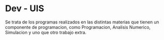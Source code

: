 # Dev - UIS

Se trata de los programas realizados en las distintas materias que tienen un componente de programacion, como Programacion, Analisis Numerico, Simulacion y uno que otro trabajo extra.
